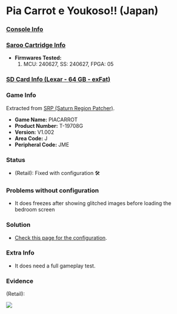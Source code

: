 # Pia Carrot e Youkoso!! (Japan)

### [Console Info](../../../../../Info/Consoles/VA13/README.md)

### [Saroo Cartridge Info](../../../../../Info/Cartridges/RetroGameParadiseStore/1.32F/README.md)

- <b>Firmwares Tested:</b>
  1. MCU: 240627, SS: 240627, FPGA: 05

### [SD Card Info (Lexar - 64 GB - exFat)](../../../../../Info/SdCards/Lexar/64GB/exfat/README.md)

### Game Info

Extracted from [SRP (Saturn Region Patcher)](https://segaxtreme.net/resources/saturn-region-patcher.81/download).

- <b>Game Name:</b> PIACARROT
- <b>Product Number:</b> T-19708G
- <b>Version:</b> V1.002
- <b>Area Code:</b> J
- <b>Peripheral Code:</b> JME

### Status

- (Retail): Fixed with configuration :hammer_and_wrench:

### Problems without configuration

- It does freezes after showing glitched images before loading the bedroom screen

### Solution

- [Check this page for the configuration](https://github.com/williamdsw/saroo-configuration-list/blob/master/J/T-19708G/README.md).

### Extra Info

- It does need a full gameplay test.

### Evidence

(Retail):

[![](https://img.youtube.com/vi/L7qhSBNqM_0/0.jpg)](https://www.youtube.com/watch?v=L7qhSBNqM_0)
